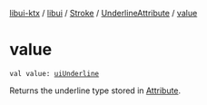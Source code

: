 [libui-ktx](../../../index.md) / [libui](../../index.md) / [Stroke](../index.md) / [UnderlineAttribute](index.md) / [value](./value.md)

# value

`val value: `[`uiUnderline`](../../ui-underline.md)

Returns the underline type stored in [Attribute](../-attribute/index.md).

